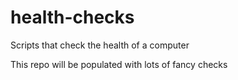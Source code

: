 # health-checks
Scripts that check the health of a computer

This repo will be populated with lots of fancy checks 
